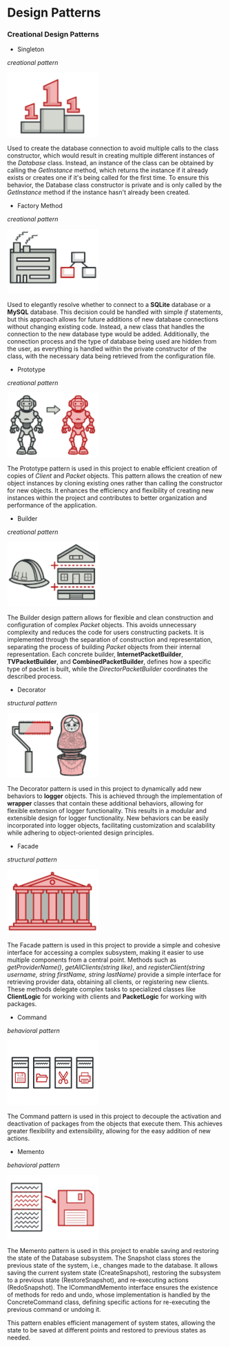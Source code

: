 # Design Patterns

### Creational Design Patterns

* Singleton

*creational pattern*

<div>
  <img src="./resources/images/singleton.png" alt="Singleton logo" height=150>
</div>

Used to create the database connection to avoid multiple calls to the class constructor, which would result in creating multiple different instances of the _Database_ class. Instead, an instance of the class can be obtained by calling the _GetInstance_ method, which returns the instance if it already exists or creates one if it's being called for the first time. To ensure this behavior, the Database class constructor is private and is only called by the _GetInstance_ method if the instance hasn't already been created.

* Factory Method

*creational pattern*

<div>
  <img src="./resources/images/factory_method.png" alt="Factory method logo" height=150>
</div>

Used to elegantly resolve whether to connect to a **SQLite** database or a **MySQL** database. This decision could be handled with simple _if_ statements, but this approach allows for future additions of new database connections without changing existing code. Instead, a new class that handles the connection to the new database type would be added. Additionally, the connection process and the type of database being used are hidden from the user, as everything is handled within the private constructor of the class, with the necessary data being retrieved from the configuration file.

* Prototype

*creational pattern*

<div>
  <img src="./resources/images/prototype.png" alt="Prototype method logo" height=150>
</div>

The Prototype pattern is used in this project to enable efficient creation of copies of _Client_ and _Packet_ objects. This pattern allows the creation of new object instances by cloning existing ones rather than calling the constructor for new objects. It enhances the efficiency and flexibility of creating new instances within the project and contributes to better organization and performance of the application.

* Builder

*creational pattern*

<div>
  <img src="./resources/images/builder.png" alt="Builder method logo" height=150>
</div>

The Builder design pattern allows for flexible and clean construction and configuration of complex _Packet_ objects. This avoids unnecessary complexity and reduces the code for users constructing packets. It is implemented through the separation of construction and representation, separating the process of building _Packet_ objects from their internal representation. Each concrete builder, **InternetPacketBuilder**, **TVPacketBuilder**, and **CombinedPacketBuilder**, defines how a specific type of packet is built, while the _DirectorPacketBuilder_ coordinates the described process.

* Decorator

*structural pattern*

<div>
  <img src="./resources/images/decorator.png" alt="Decorator method logo" height=150>
</div>

The Decorator pattern is used in this project to dynamically add new behaviors to **logger** objects. This is achieved through the implementation of **wrapper** classes that contain these additional behaviors, allowing for flexible extension of logger functionality. This results in a modular and extensible design for logger functionality. New behaviors can be easily incorporated into logger objects, facilitating customization and scalability while adhering to object-oriented design principles.

* Facade

*structural pattern*

<div>
  <img src="./resources/images/facade.png" alt="Facade method logo" height=150>
</div>

The Facade pattern is used in this project to provide a simple and cohesive interface for accessing a complex subsystem, making it easier to use multiple components from a central point. Methods such as _getProviderName()_, _getAllClients(string like)_, and _registerClient(string username, string firstName, string lastName)_ provide a simple interface for retrieving provider data, obtaining all clients, or registering new clients. These methods delegate complex tasks to specialized classes like **ClientLogic** for working with clients and **PacketLogic** for working with packages.

* Command

*behavioral pattern*

<div>
  <img src="./resources/images/command.png" alt="Command method logo" height=150>
</div>

The Command pattern is used in this project to decouple the activation and deactivation of packages from the objects that execute them. This achieves greater flexibility and extensibility, allowing for the easy addition of new actions.

* Memento

*behavioral pattern*

<div>
  <img src="./resources/images/memento.png" alt="Memento method logo" height=150>
</div>

The Memento pattern is used in this project to enable saving and restoring the state of the Database subsystem. The Snapshot class stores the previous state of the system, i.e., changes made to the database. It allows saving the current system state (CreateSnapshot), restoring the subsystem to a previous state (RestoreSnapshot), and re-executing actions (RedoSnapshot). The ICommandMemento interface ensures the existence of methods for redo and undo, whose implementation is handled by the ConcreteCommand class, defining specific actions for re-executing the previous command or undoing it.

This pattern enables efficient management of system states, allowing the state to be saved at different points and restored to previous states as needed.
